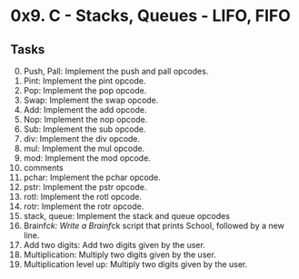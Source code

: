 # 0x9. C - Stacks, Queues - LIFO, FIFO
## Tasks
0.  Push, Pall: Implement the push and pall opcodes.
1.  Pint: Implement the pint opcode.
2.  Pop: Implement the pop opcode.
3.  Swap: Implement the swap opcode.
4.  Add: Implement the add opcode.
5.  Nop: Implement the nop opcode.
6. Sub: Implement the sub opcode.
7. div: Implement the div opcode.
8. mul: Implement the mul opcode.
9. mod: Implement the mod opcode.
10. comments
11. pchar: Implement the pchar opcode.
12. pstr: Implement the pstr opcode.
13. rotl: Implement the rotl opcode.
14. rotr: Implement the rotr opcode.
15. stack, queue: Implement the stack and queue opcodes
16. Brainf*ck: Write a Brainf*ck script that prints School, followed by a new line.
17. Add two digits: Add two digits given by the user.
18. Multiplication: Multiply two digits given by the user.
19. Multiplication level up: Multiply two digits given by the user.
